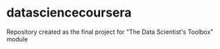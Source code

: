 # datasciencecoursera
Repository created as the final project for "The Data Scientist's Toolbox" module
